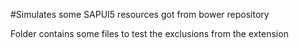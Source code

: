 #Simulates some SAPUI5 resources got from bower repository

 Folder contains some files to test the exclusions from the extension